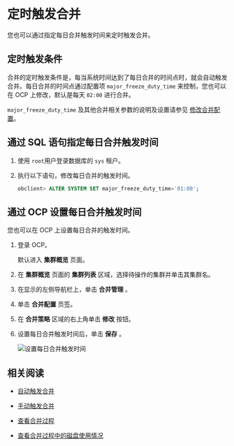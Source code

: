 定时触发合并
===========================

您也可以通过指定每日合并触发时间来定时触发合并。

定时触发条件
---------------------------

合并的定时触发条件是，每当系统时间达到了每日合并的时间点时，就会自动触发合并。每日合并的时间点通过配置项 `major_freeze_duty_time` 来控制，您也可以在 OCP 上修改，默认是每天 `02:00` 进行合并。

`major_freeze_duty_time` 及其他合并相关参数的说明及设置请参见 [修改合并配置](7.modify-major-compaction-configurations.md)。

通过 SQL 语句指定每日合并触发时间
----------------------------------------

1. 使用 `root`用户登录数据库的 `sys` 租户。

2. 执行以下语句，修改每日合并的触发时间。

   ```sql
   obclient> ALTER SYSTEM SET major_freeze_duty_time='01:00';
   ```

通过 OCP 设置每日合并触发时间
--------------------------------------

您也可以在 OCP 上设置每日合并的触发时间。

1. 登录 OCP。

   默认进入 **集群概览** 页面。

2. 在 **集群概览** 页面的 **集群列表** 区域，选择待操作的集群并单击其集群名。

3. 在显示的左侧导航栏上，单击 **合并管理** 。

4. 单击 **合并配置** 页签。

5. 在 **合并策略** 区域的右上角单击 **修改** 按钮。

6. 设置每日合并触发时间后，单击 **保存** 。

   ![设置每日合并触发时间](https://help-static-aliyun-doc.aliyuncs.com/assets/img/zh-CN/8366939061/p205780.png)

相关阅读
-------------------------

* [自动触发合并](2.automatically-trigger-a-major-compaction.md)

* [手动触发合并](4.manually-trigger-a-major-compaction.md)

* [查看合并过程](5.view-major-compaction-information/1.view-the-major-compaction-process.md)

* [查看合并过程中的磁盘使用情况](5.view-major-compaction-information/2.view-disk-usage-in-the-process-of-major-compaction.md)
